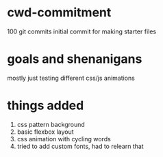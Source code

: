 # cwd-commitment
100 git commits
initial commit for making starter files

# goals and shenanigans
mostly just testing different css/js animations

# things added
1. css pattern background
1. basic flexbox layout
1. css animation with cycling words
1. tried to add custom fonts, had to relearn that

